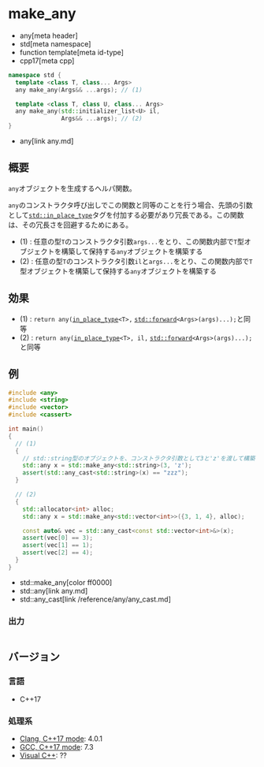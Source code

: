 # make_any
* any[meta header]
* std[meta namespace]
* function template[meta id-type]
* cpp17[meta cpp]

```cpp
namespace std {
  template <class T, class... Args>
  any make_any(Args&& ...args); // (1)

  template <class T, class U, class... Args>
  any make_any(std::initializer_list<U> il,
               Args&& ...args); // (2)
}
```
* any[link any.md]

## 概要
`any`オブジェクトを生成するヘルパ関数。

`any`のコンストラクタ呼び出しでこの関数と同等のことを行う場合、先頭の引数として[`std::in_place_type`](/reference/utility/in_place_type_t.md)タグを付加する必要があり冗長である。この関数は、その冗長さを回避するためにある。

- (1) : 任意の型`T`のコンストラクタ引数`args...`をとり、この関数内部で`T`型オブジェクトを構築して保持する`any`オブジェクトを構築する
- (2) : 任意の型`T`のコンストラクタ引数`il`と`args...`をとり、この関数内部で`T`型オブジェクトを構築して保持する`any`オブジェクトを構築する


## 効果
- (1) : `return any(`[`in_place_type`](/reference/utility/in_place_type_t.md)`<T>,` [`std::forward`](/reference/utility/forward.md)`<Args>(args)...);`と同等
- (2) : `return any(`[`in_place_type`](/reference/utility/in_place_type_t.md)`<T>, il,` [`std::forward`](/reference/utility/forward.md)`<Args>(args)...);`と同等


## 例
```cpp example
#include <any>
#include <string>
#include <vector>
#include <cassert>

int main()
{
  // (1)
  {
    // std::string型のオブジェクトを、コンストラクタ引数として3と'z'を渡して構築する
    std::any x = std::make_any<std::string>(3, 'z');
    assert(std::any_cast<std::string>(x) == "zzz");
  }

  // (2)
  {
    std::allocator<int> alloc;
    std::any x = std::make_any<std::vector<int>>({3, 1, 4}, alloc);

    const auto& vec = std::any_cast<const std::vector<int>&>(x);
    assert(vec[0] == 3);
    assert(vec[1] == 1);
    assert(vec[2] == 4);
  }
}
```
* std::make_any[color ff0000]
* std::any[link any.md]
* std::any_cast[link /reference/any/any_cast.md]

### 出力
```
```

## バージョン
### 言語
- C++17

### 処理系
- [Clang, C++17 mode](/implementation.md#clang): 4.0.1
- [GCC, C++17 mode](/implementation.md#gcc): 7.3
- [Visual C++](/implementation.md#visual_cpp): ??
